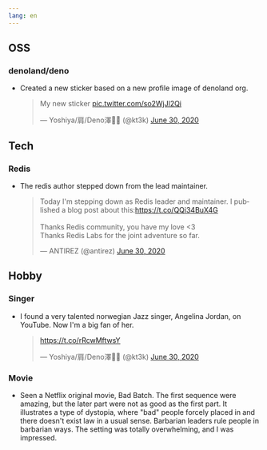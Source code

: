 ```yaml
---
lang: en
---
```


## OSS

### denoland/deno

- Created a new sticker based on a new profile image of denoland org.

  <blockquote class="twitter-tweet"><p lang="en" dir="ltr">My new sticker <a href="https://t.co/so2WjJl2Qi">pic.twitter.com/so2WjJl2Qi</a></p>&mdash; Yoshiya/肩/Deno澤🧗‍♂️ (@kt3k) <a href="https://twitter.com/kt3k/status/1277806083092869120?ref_src=twsrc%5Etfw">June 30, 2020</a></blockquote> <script async src="https://platform.twitter.com/widgets.js" charset="utf-8"></script>

## Tech

### Redis

- The redis author stepped down from the lead maintainer.

  <blockquote class="twitter-tweet"><p lang="en" dir="ltr">Today I&#39;m stepping down as Redis leader and maintainer. I published a blog post about this:<a href="https://t.co/QQi34BuX4G">https://t.co/QQi34BuX4G</a><br><br>Thanks Redis community, you have my love &lt;3<br>Thanks Redis Labs for the joint adventure so far.</p>&mdash; ANTIREZ (@antirez) <a href="https://twitter.com/antirez/status/1277950585707397123?ref_src=twsrc%5Etfw">June 30, 2020</a></blockquote> <script async src="https://platform.twitter.com/widgets.js" charset="utf-8"></script>

## Hobby

### Singer

- I found a very talented norwegian Jazz singer, Angelina Jordan, on YouTube. Now I'm a big fan of her.

  <blockquote class="twitter-tweet"><p lang="und" dir="ltr"><a href="https://t.co/rRcwMftwsY">https://t.co/rRcwMftwsY</a></p>&mdash; Yoshiya/肩/Deno澤🧗‍♂️ (@kt3k) <a href="https://twitter.com/kt3k/status/1278019726589882368?ref_src=twsrc%5Etfw">June 30, 2020</a></blockquote> <script async src="https://platform.twitter.com/widgets.js" charset="utf-8"></script>

### Movie

- Seen a Netflix original movie, Bad Batch. The first sequence were amazing, but the later part were not as good as the first part. It illustrates a type of dystopia, where "bad" people forcely placed in and there doesn't exist law in a usual sense. Barbarian leaders rule people in barbarian ways. The setting was totally overwhelming, and I was impressed.
